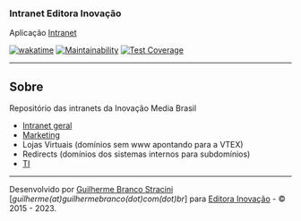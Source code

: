### Intranet Editora Inovação

Aplicação [Intranet](https://intranet.editorainovacao.com.br/)

[![wakatime](https://wakatime.com/badge/github/InovacaoMediaBrasil/Intranet.svg)](https://wakatime.com/badge/github/InovacaoMediaBrasil/Intranet)
[![Maintainability](https://api.codeclimate.com/v1/badges/fb6ff3eb199f04fc4f74/maintainability)](https://codeclimate.com/github/InovacaoMediaBrasil/Intranet/maintainability)
[![Test Coverage](https://api.codeclimate.com/v1/badges/fb6ff3eb199f04fc4f74/test_coverage)](https://codeclimate.com/github/InovacaoMediaBrasil/Intranet/test_coverage)

---

## Sobre

Repositório das intranets da Inovação Media Brasil

- [Intranet geral](https://intranet.editorainovacao.com.br)
- [Marketing](https://marketing.editorainovacao.com.br)
- Lojas Virtuais (domínios sem www apontando para a VTEX)
- Redirects (domínios dos sistemas internos para subdomínios)
- [TI](https://ti.editorainovacao.com.br)

---

Desenvolvido por [Guilherme Branco Stracini](https://www.guilhermebranco.com.br) [*guilherme(at)guilhermebranco(dot)com(dot)br*] para [Editora Inovação](https://www.editorainovacao.com.br) - © 2015 - 2023. 
